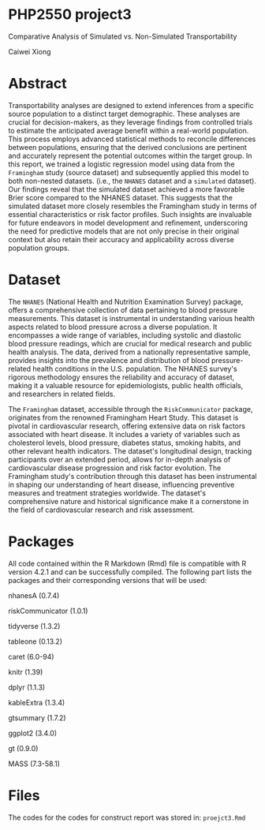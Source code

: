 # PHP2550 project3


Comparative Analysis of Simulated vs. Non-Simulated Transportability


Caiwei Xiong 

# Abstract 

Transportability analyses are designed to extend inferences from a specific source population to a distinct target demographic. These analyses are crucial for decision-makers, as they leverage findings from controlled trials to estimate the anticipated average benefit within a real-world population. This process employs advanced statistical methods to reconcile differences between populations, ensuring that the derived conclusions are pertinent and accurately represent the potential outcomes within the target group. In this report, we trained a logistic regression model using data from the `Framingham` study (source dataset) and subsequently applied this model to both non-nested datasets. (i.e., the `NHANES` dataset and a `simulated` dataset). Our findings reveal that the simulated dataset achieved a more favorable Brier score compared to the NHANES dataset. This suggests that the simulated dataset more closely resembles the Framingham study in terms of essential characteristics or risk factor profiles. Such insights are invaluable for future endeavors in model development and refinement, underscoring the need for predictive models that are not only precise in their original context but also retain their accuracy and applicability across diverse population groups.

# Dataset

The `NHANES` (National Health and Nutrition Examination Survey) package, offers a comprehensive collection of data pertaining to blood pressure measurements. This dataset is instrumental in understanding various health aspects related to blood pressure across a diverse population. It encompasses a wide range of variables, including systolic and diastolic blood pressure readings, which are crucial for medical research and public health analysis. The data, derived from a nationally representative sample, provides insights into the prevalence and distribution of blood pressure-related health conditions in the U.S. population. The NHANES survey's rigorous methodology ensures the reliability and accuracy of dataset, making it a valuable resource for epidemiologists, public health officials, and researchers in related fields.




The `Framingham` dataset, accessible through the `RiskCommunicator` package, originates from the renowned Framingham Heart Study. This dataset is pivotal in cardiovascular research, offering extensive data on risk factors associated with heart disease. It includes a variety of variables such as cholesterol levels, blood pressure, diabetes status, smoking habits, and other relevant health indicators. The dataset's longitudinal design, tracking participants over an extended period, allows for in-depth analysis of cardiovascular disease progression and risk factor evolution. The Framingham study's contribution through this dataset has been instrumental in shaping our understanding of heart disease, influencing preventive measures and treatment strategies worldwide. The dataset's comprehensive nature and historical significance make it a cornerstone in the field of cardiovascular research and risk assessment.


# Packages

All code contained within the R Markdown (Rmd) file is compatible with R version 4.2.1 and can be successfully compiled. The following part lists the packages and their corresponding versions that will be used:

nhanesA (0.7.4)

riskCommunicator (1.0.1)

tidyverse (1.3.2)

tableone (0.13.2)

caret (6.0-94)

knitr (1.39)

dplyr (1.1.3)

kableExtra (1.3.4)

gtsummary (1.7.2)

ggplot2 (3.4.0)

gt (0.9.0)

MASS (7.3-58.1)



# Files

The codes for the codes for construct report was stored in: `proejct3.Rmd` 

